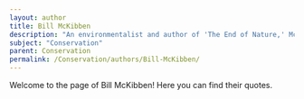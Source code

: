 ```yaml
---
layout: author
title: Bill McKibben
description: "An environmentalist and author of 'The End of Nature,' McKibben is a leading voice in the fight against climate change and co-founder of the grassroots climate campaign 350.org."
subject: "Conservation"
parent: Conservation
permalink: /Conservation/authors/Bill-McKibben/
---
```


Welcome to the page of Bill McKibben! Here you can find their quotes.
